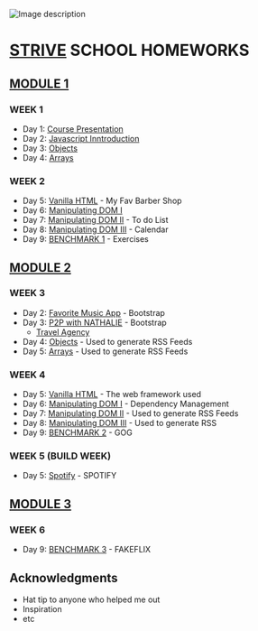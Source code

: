 ![Image description](strive-school2.jpg)

# [STRIVE](https://strive.school/) SCHOOL HOMEWORKS

## <ins>MODULE 1</ins>

### WEEK 1

- Day 1: [Course Presentation]()
- Day 2: [Javascript Inntroduction](https://github.com/arb1ona/STRIVE-Module1/blob/master/DAY2)
- Day 3: [Objects](https://github.com/arb1ona/STRIVE-Module1/tree/master/DAY3)
- Day 4: [Arrays](https://github.com/arb1ona/STRIVE-Module1/tree/master/DAY4)

### WEEK 2

- Day 5: [Vanilla HTML](https://github.com/arb1ona/STRIVE-Module1/tree/master/DAY5) - My Fav Barber Shop
- Day 6: [Manipulating DOM I](https://github.com/arb1ona/STRIVE-Module1/tree/master/DAY6)
- Day 7: [Manipulating DOM II](https://github.com/arb1ona/STRIVE-Module1/tree/master/DAY7) - To do List
- Day 8: [Manipulating DOM III](https://github.com/arb1ona/STRIVE-Module1/tree/master/DAY8) - Calendar
- Day 9: [BENCHMARK 1](https://github.com/arb1ona/STRIVE-BENCHMARK/tree/master/BENCHMARK%201) - Exercises

## <ins>MODULE 2</ins>

### WEEK 3

- Day 2: [Favorite Music App](http://www.dropwizard.io/1.0.2/docs/) - Bootstrap
- Day 3: [P2P with NATHALIE](https://github.com/nathaliemekahal) - Bootstrap
  - [Travel Agency](https://github.com/arb1ona/STRIVE-Module1/blob/master/DAY2)
- Day 4: [Objects](https://github.com/arb1ona/STRIVE-Module1/tree/master/DAY3) - Used to generate RSS Feeds
- Day 5: [Arrays](https://github.com/arb1ona/STRIVE-Module1/tree/master/DAY4) - Used to generate RSS Feeds

### WEEK 4

- Day 5: [Vanilla HTML](https://github.com/arb1ona/STRIVE-Module1/tree/master/DAY5) - The web framework used
- Day 6: [Manipulating DOM I](https://github.com/arb1ona/STRIVE-Module1/tree/master/DAY6) - Dependency Management
- Day 7: [Manipulating DOM II](https://github.com/arb1ona/STRIVE-Module1/tree/master/DAY7) - Used to generate RSS Feeds
- Day 8: [Manipulating DOM III](https://github.com/arb1ona/STRIVE-Module1/tree/master/DAY8) - Used to generate RSS
- Day 9: [BENCHMARK 2](https://github.com/arb1ona/STRIVE-BENCHMARK/tree/master/BENCHMARK%202) - GOG

### WEEK 5 (BUILD WEEK)

- Day 5: [Spotify](https://github.com/nathaliemekahal/NDA_Spotify) - SPOTIFY

## <ins>MODULE 3</ins>

### WEEK 6

- Day 9: [BENCHMARK 3](https://github.com/arb1ona/STRIVE-BENCHMARK/tree/master/BENCHMARK%203) - FAKEFLIX

## Acknowledgments

- Hat tip to anyone who helped me out
- Inspiration
- etc
